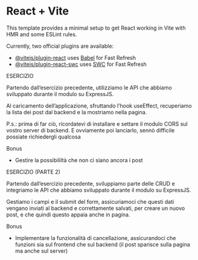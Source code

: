 # React + Vite

This template provides a minimal setup to get React working in Vite with HMR and some ESLint rules.

Currently, two official plugins are available:

- [@vitejs/plugin-react](https://github.com/vitejs/vite-plugin-react/blob/main/packages/plugin-react/README.md) uses [Babel](https://babeljs.io/) for Fast Refresh
- [@vitejs/plugin-react-swc](https://github.com/vitejs/vite-plugin-react-swc) uses [SWC](https://swc.rs/) for Fast Refresh


ESERCIZIO

Partendo dall’esercizio precedente, utilizziamo le API che abbiamo sviluppato durante il modulo su ExpressJS.

Al caricamento dell’applicazione, sfruttando l’hook useEffect, recuperiamo la lista dei post dal backend e la mostriamo nella pagina.

P.s.: prima di far ciò, ricordatevi di installare e settare il modulo CORS sul vostro server di backend. E ovviamente poi lanciarlo, sennò difficile possiate richiedergli qualcosa

Bonus

- Gestire la possibililtà che non ci siano ancora i post


ESERCIZIO (PARTE 2)

Partendo dall’esercizio precedente, sviluppiamo parte delle CRUD e integriamo le API che abbiamo sviluppato durante il modulo su ExpressJS.

Gestiamo i campi e il submit del form, assicuriamoci che questi dati vengano inviati al backend e correttamente salvati, per creare un nuovo post, e che quindi questo appaia anche in pagina.

Bonus

- Implementare la funzionalità di cancellazione, assicurandoci che funzioni sia sul frontend che sul backend (il post sparisce sulla pagina ma anche sul server)